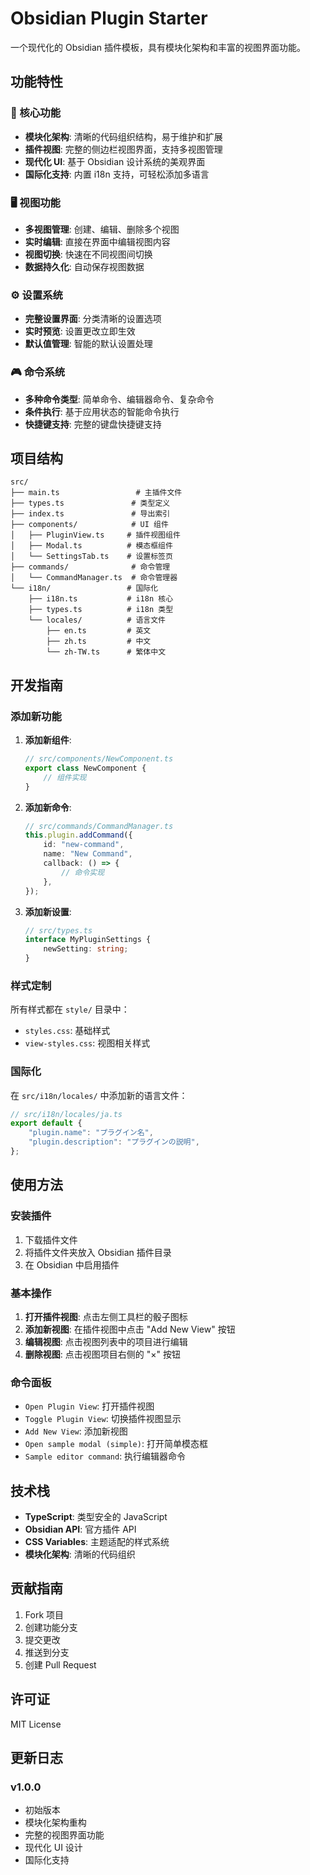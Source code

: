 # Obsidian Plugin Starter

一个现代化的 Obsidian 插件模板，具有模块化架构和丰富的视图界面功能。

## 功能特性

### 🎯 核心功能

-   **模块化架构**: 清晰的代码组织结构，易于维护和扩展
-   **插件视图**: 完整的侧边栏视图界面，支持多视图管理
-   **现代化 UI**: 基于 Obsidian 设计系统的美观界面
-   **国际化支持**: 内置 i18n 支持，可轻松添加多语言

### 🖥️ 视图功能

-   **多视图管理**: 创建、编辑、删除多个视图
-   **实时编辑**: 直接在界面中编辑视图内容
-   **视图切换**: 快速在不同视图间切换
-   **数据持久化**: 自动保存视图数据

### ⚙️ 设置系统

-   **完整设置界面**: 分类清晰的设置选项
-   **实时预览**: 设置更改立即生效
-   **默认值管理**: 智能的默认设置处理

### 🎮 命令系统

-   **多种命令类型**: 简单命令、编辑器命令、复杂命令
-   **条件执行**: 基于应用状态的智能命令执行
-   **快捷键支持**: 完整的键盘快捷键支持

## 项目结构

```
src/
├── main.ts                 # 主插件文件
├── types.ts               # 类型定义
├── index.ts               # 导出索引
├── components/            # UI 组件
│   ├── PluginView.ts     # 插件视图组件
│   ├── Modal.ts          # 模态框组件
│   └── SettingsTab.ts    # 设置标签页
├── commands/              # 命令管理
│   └── CommandManager.ts  # 命令管理器
└── i18n/                 # 国际化
    ├── i18n.ts           # i18n 核心
    ├── types.ts          # i18n 类型
    └── locales/          # 语言文件
        ├── en.ts         # 英文
        ├── zh.ts         # 中文
        └── zh-TW.ts      # 繁体中文
```

## 开发指南

### 添加新功能

1. **添加新组件**:

    ```typescript
    // src/components/NewComponent.ts
    export class NewComponent {
    	// 组件实现
    }
    ```

2. **添加新命令**:

    ```typescript
    // src/commands/CommandManager.ts
    this.plugin.addCommand({
    	id: "new-command",
    	name: "New Command",
    	callback: () => {
    		// 命令实现
    	},
    });
    ```

3. **添加新设置**:
    ```typescript
    // src/types.ts
    interface MyPluginSettings {
    	newSetting: string;
    }
    ```

### 样式定制

所有样式都在 `style/` 目录中：

-   `styles.css`: 基础样式
-   `view-styles.css`: 视图相关样式

### 国际化

在 `src/i18n/locales/` 中添加新的语言文件：

```typescript
// src/i18n/locales/ja.ts
export default {
	"plugin.name": "プラグイン名",
	"plugin.description": "プラグインの説明",
};
```

## 使用方法

### 安装插件

1. 下载插件文件
2. 将插件文件夹放入 Obsidian 插件目录
3. 在 Obsidian 中启用插件

### 基本操作

1. **打开插件视图**: 点击左侧工具栏的骰子图标
2. **添加新视图**: 在插件视图中点击 "Add New View" 按钮
3. **编辑视图**: 点击视图列表中的项目进行编辑
4. **删除视图**: 点击视图项目右侧的 "×" 按钮

### 命令面板

-   `Open Plugin View`: 打开插件视图
-   `Toggle Plugin View`: 切换插件视图显示
-   `Add New View`: 添加新视图
-   `Open sample modal (simple)`: 打开简单模态框
-   `Sample editor command`: 执行编辑器命令

## 技术栈

-   **TypeScript**: 类型安全的 JavaScript
-   **Obsidian API**: 官方插件 API
-   **CSS Variables**: 主题适配的样式系统
-   **模块化架构**: 清晰的代码组织

## 贡献指南

1. Fork 项目
2. 创建功能分支
3. 提交更改
4. 推送到分支
5. 创建 Pull Request

## 许可证

MIT License

## 更新日志

### v1.0.0

-   初始版本
-   模块化架构重构
-   完整的视图界面功能
-   现代化 UI 设计
-   国际化支持
